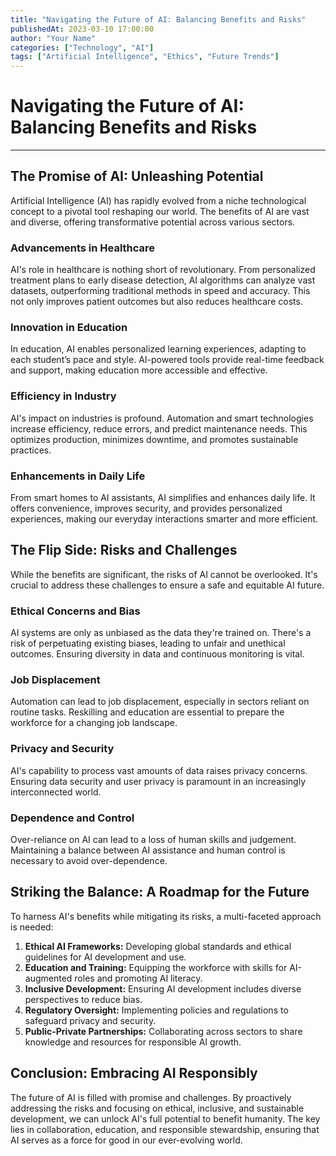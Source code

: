 ```yaml
---
title: "Navigating the Future of AI: Balancing Benefits and Risks"
publishedAt: 2023-03-10 17:00:00
author: "Your Name"
categories: ["Technology", "AI"]
tags: ["Artificial Intelligence", "Ethics", "Future Trends"]
---
```


# Navigating the Future of AI: Balancing Benefits and Risks
---
## The Promise of AI: Unleashing Potential

Artificial Intelligence (AI) has rapidly evolved from a niche technological concept to a pivotal tool reshaping our world. The benefits of AI are vast and diverse, offering transformative potential across various sectors.

### Advancements in Healthcare

AI's role in healthcare is nothing short of revolutionary. From personalized treatment plans to early disease detection, AI algorithms can analyze vast datasets, outperforming traditional methods in speed and accuracy. This not only improves patient outcomes but also reduces healthcare costs.

### Innovation in Education

In education, AI enables personalized learning experiences, adapting to each student’s pace and style. AI-powered tools provide real-time feedback and support, making education more accessible and effective.

### Efficiency in Industry

AI's impact on industries is profound. Automation and smart technologies increase efficiency, reduce errors, and predict maintenance needs. This optimizes production, minimizes downtime, and promotes sustainable practices.

### Enhancements in Daily Life

From smart homes to AI assistants, AI simplifies and enhances daily life. It offers convenience, improves security, and provides personalized experiences, making our everyday interactions smarter and more efficient.

## The Flip Side: Risks and Challenges

While the benefits are significant, the risks of AI cannot be overlooked. It's crucial to address these challenges to ensure a safe and equitable AI future.

### Ethical Concerns and Bias

AI systems are only as unbiased as the data they're trained on. There's a risk of perpetuating existing biases, leading to unfair and unethical outcomes. Ensuring diversity in data and continuous monitoring is vital.

### Job Displacement

Automation can lead to job displacement, especially in sectors reliant on routine tasks. Reskilling and education are essential to prepare the workforce for a changing job landscape.

### Privacy and Security

AI's capability to process vast amounts of data raises privacy concerns. Ensuring data security and user privacy is paramount in an increasingly interconnected world.

### Dependence and Control

Over-reliance on AI can lead to a loss of human skills and judgement. Maintaining a balance between AI assistance and human control is necessary to avoid over-dependence.

## Striking the Balance: A Roadmap for the Future

To harness AI's benefits while mitigating its risks, a multi-faceted approach is needed:

1. **Ethical AI Frameworks:** Developing global standards and ethical guidelines for AI development and use.
2. **Education and Training:** Equipping the workforce with skills for AI-augmented roles and promoting AI literacy.
3. **Inclusive Development:** Ensuring AI development includes diverse perspectives to reduce bias.
4. **Regulatory Oversight:** Implementing policies and regulations to safeguard privacy and security.
5. **Public-Private Partnerships:** Collaborating across sectors to share knowledge and resources for responsible AI growth.

## Conclusion: Embracing AI Responsibly

The future of AI is filled with promise and challenges. By proactively addressing the risks and focusing on ethical, inclusive, and sustainable development, we can unlock AI's full potential to benefit humanity. The key lies in collaboration, education, and responsible stewardship, ensuring that AI serves as a force for good in our ever-evolving world.